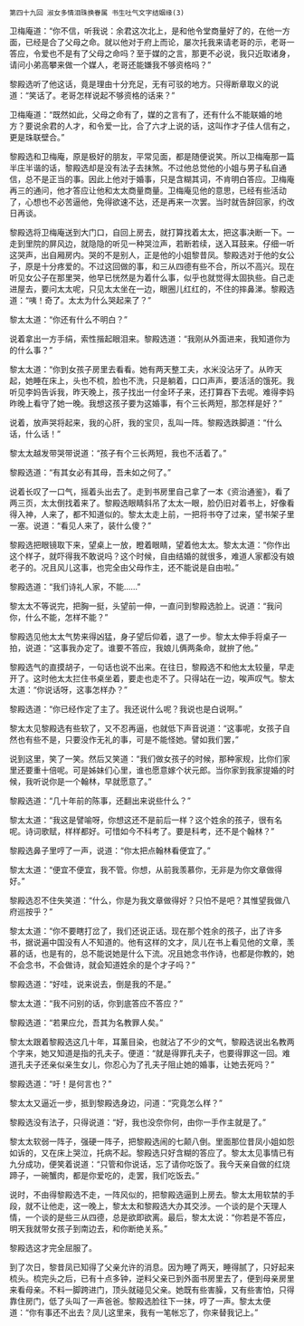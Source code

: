     第四十九回 淑女多情泪珠换眷属 书生吐气文字结姻缘(3) 

   卫梅庵道：“你不信，听我说：余君这次北上，是和他令堂商量好了的，在他一方面，已经是合了父母之命。就以他对于府上而论，屡次托我来请老哥的示，老哥一答应，令爱也不是有了父母之命吗？至于媒的之言，那更不必说，我只近取诸身，请问小弟高攀来做一个媒人，老哥还能嫌我不够资格吗？”

   黎殿选听了他这话，竟是理由十分充足，无有可驳的地方。只得断章取义的说道：“笑话了。老哥怎样说起不够资格的话来？”

   卫梅庵道：“既然如此，父母之命有了，媒的之言有了，还有什么不能联婚的地方？要说余君的人才，和令爱一比，合了六才上说的话，这叫作才子佳人信有之，更是珠联壁合。”

   黎殿选和卫梅庵，原是极好的朋友，平常见面，都是随便说笑。所以卫梅庵那一篇半庄半谐的话，黎殿选却是没有法子去抹煞。不过他总觉他的小姐与男子私自通信，总不是正当的事。因此上他对于婚事，只是含糊其词，不肯明白答应。卫梅庵再三的通问，他才答应让他和太太商量商量。卫梅庵见他的意思，已经有些活动了，心想也不必苦逼他，免得欲速不达，还是再来一次罢。当时就告辞回家，约改日再谈。

   黎殿选将卫梅庵送到大门口，自回上房去，就打算找着太太，把这事决断一下。一走到里院的屏风边，就隐隐的听见一种哭泣声，若断若续，送入耳鼓来。仔细一听这哭声，出自厢房内。哭的不是别人，正是他的小姐黎昔凤。黎殿选对于他的女公子，原是十分疼爱的。不过这回做的事，和三从四德有些不合，所以不高兴。现在听见女公子在那里哭，他早已恍然是为着什么事，似乎也就觉得太固执些。自己走进屋去，要问太太呢，只见太太坐在一边，眼圈儿红红的，不住的摔鼻涕。黎殿选道：“咦！奇了。太太为什么哭起来了？”

   黎太太道：“你还有什么不明白？”

   说着拿出一方手绢，索性揩起眼泪来。黎殿选道：“我刚从外面进来，我知道你为的什么事？”

   黎太太道：“你到女孩子房里去看看。她有两天整工夫，水米没沾牙了。从昨天起，她睡在床上，头也不梳，脸也不洗，只是躺着，口口声声，要活活的饿死。我听见李妈告诉我，昨天晚上，孩子找出一付金环子来，还打算吞下去呢。难得李妈昨晚上看守了她一晚。我想这孩子要为这婚事，有个三长两短，那怎样是好？”

   说着，放声哭将起来，我的心肝，我的宝贝，乱叫一阵。黎殿选跌脚道：“什么话，什么话！”

   黎太太越发带哭带说道：“孩子有个三长两短，我也不活着了。”

   黎殿选道：“有其女必有其母，吾未如之何了。”

   说着长叹了一口气，摇着头出去了。走到书房里自己拿了一本《资治通鉴》，看了两三页，太太倒找着来了。黎殿选眼睛斜吊了太太一眼，脸仍旧对着书上，好像看得入神，人来了，都不知道似的。黎太太走上前，一把将书夺了过来，望书架子里一塞。说道：“看见人来了，装什么傻？”

   黎殿选把眼镜取下来，望桌上一放，瞪着眼睛，望着他太太。黎太太道：“你作出这个样子，就吓得我不敢说吗？这个时候，自由结婚的就很多，难道人家都没有娘老子的。况且风儿这事，也完全由父母作主，还不能说是自由啦。”

   黎殿选道：“我们诗礼人家，不能……”

   黎太太不等说完，把胸一挺，头望前一伸，一直问到黎殿选脸上。说道：“我问你，什么不能，怎样不能？”

   黎殿选见他太太气势来得凶猛，身子望后仰着，退了一步。黎太太伸手将桌子一拍，说道：“这事我办定了。谁要不答应，我娘儿俩两条命，就拚了他。”

   黎殿选气的直摸胡子，一句话也说不出来。在往日，黎殿选不和他太太较量，早走开了。这时他太太拦住书桌坐着，要走也走不了。只得站在一边，唉声叹气。黎太太道：“你说话呀，这事怎样办？”

   黎殿选道：“你已经作定了主了。我还说什么呢？我说也是白说啊。”

   黎太太见黎殿选有些软了，又不忍再逼，也就低下声音说道：“这事呢，女孩子自然也有些不是，只要没作无礼的事，可是不能怪她。譬如我们罢，”

   说到这里，笑了一笑。然后又笑道：“我们做女孩子的时候，那种家规，比你们家里还要重十倍呢。可是姊妹们心里，谁也愿意嫁个状元郎。当你家到我家提婚的时候，我听说你是一个翰林，早就愿意了。”

   黎殿选道：“几十年前的陈事，还翻出来说些什么？”

   黎太太道：“我这是譬喻呀，你想这还不是前后一样？这个姓余的孩子，很有名呢。诗词歌赋，样样都好。可惜如今不科考了。要是科考，还不是个翰林？”

   黎殿选鼻子里哼了一声，说道：“你太把点翰林看便宜了。”

   黎太太道：“便宜不便宜，我不管。你想，从前我羡慕你，无非是为你文章做得好。”

   黎殿选忍不住失笑道：“什么，你是为我文章做得好？只怕不是吧？其惟望我做八府巡按乎？”

   黎太太道：“你不要瞎打岔了，我们还说正话。现在那个姓余的孩子，出了许多书，据说遍中国没有人不知道的。他有这样的文才，凤儿在书上看见他的文章，羡慕的话，也是有的，总不能说她是什么下流。况且她念书作诗，也都是你教的，她不会念书，不会做诗，就会知道姓余的是个才子吗？”

   黎殿选道：“好哇，说来说去，倒是我的不是。”

   黎太太道：“我不问别的话，你到底答应不答应？”

   黎殿选道：“若果应允，吾其为名教罪人矣。”

   黎太太跟着黎殿选这几十年，耳薰目染，也就沾了不少的文气，黎殿选说出名教两个字来，她又知道是指的孔夫子。便道：“就是得罪孔夫子，也要得罪这一回。难道孔夫子还亲似亲生女儿，你忍心为了孔夫子阻止她的婚事，让她去死吗？”

   黎殿选道：“吁！是何言也？”

   黎太太又逼近一步，抵到黎殿选身边，问道：“究竟怎么样？”

   黎殿选没有法子，只得说道：“好，我也没奈你何，由你一手作主就是了。”

   黎太太软弱一阵子，强硬一阵子，把黎殿选闹的七颠八倒。里面那位昔凤小姐如怨如诉的，又在床上哭泣，托病不起。黎殿选只好含糊的答应了。黎太太见事情已有九分成功，便笑着说道：“只管和你说话，忘了请你吃饭了。我今天亲自做的红烧蹄子，一碗蟹肉，都是你爱吃的，走罢，我们吃饭去。”

   说时，不由得黎殿选不走，一阵风似的，把黎殿选逼到上房去。黎太太用软禁的手段，就不让他走，这一晚上，黎太太和黎殿选大办其交涉。一个谈的是个天理人情，一个谈的是些三从四德，总是欲即欲离。最后，黎太太说：“你若是不答应，明天我就带女孩子到南边去，和你断绝关系。”

   黎殿选这才完全屈服了。

   到了次日，黎昔凤已知得了父亲允许的消息。因为睡了两天，睡得腻了，只好起来梳头。梳完头之后，已有十点多钟，逆料父亲已到外面书房里去了，便到母亲房里来看母亲。不料一脚跨进门，顶头就碰见父亲。她既有些害臊，又有些害怕，只得靠住房门，低了头叫了一声爸爸。黎殿选脸往下一抹，哼了一声。黎太太便道：“你有事还不出去？凤儿这里来，我有一笔帐忘了，你来替我记上。”

